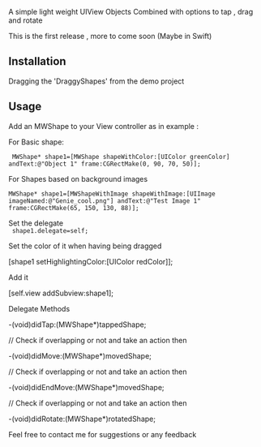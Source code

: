  
 
 A simple light weight UIView Objects Combined with options to tap , drag and rotate 
 
 This is the first release  , more to come soon  (Maybe in Swift) 
 
 Installation
 -------------
 

  Dragging the 'DraggyShapes' from the demo project 
 
 
 Usage
 -----
 
 Add an MWShape to your View controller as in example :
   
   For Basic shape:
   
     MWShape* shape1=[MWShape shapeWithColor:[UIColor greenColor] andText:@"Object 1" frame:CGRectMake(0, 90, 70, 50)];
     
  For Shapes based on background images
  
    MWShape* shape1=[MWShapeWithImage shapeWithImage:[UIImage imageNamed:@"Genie_cool.png"] andText:@"Test Image 1" frame:CGRectMake(65, 150, 130, 88)];
  
 Set the delegate   
  <code>  shape1.delegate=self; </code>
    
Set the color of it when having being dragged

  [shape1 setHighlightingColor:[UIColor redColor]];
  
Add it 

  [self.view addSubview:shape1];
    
    
    
   Delegate Methods 
    
  -(void)didTap:(MWShape*)tappedShape;

// Check if overlapping or not and take an action then

  -(void)didMove:(MWShape*)movedShape;

// Check if overlapping or not and take an action then

  -(void)didEndMove:(MWShape*)movedShape;

// Check if overlapping or not and take an action then

  -(void)didRotate:(MWShape*)rotatedShape;

Feel free to contact me for suggestions or any feedback
    
    
    
    
    
    
    
